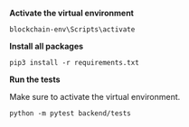 **Activate the virtual environment**

```
blockchain-env\Scripts\activate
```

**Install all packages**

```
pip3 install -r requirements.txt
```


**Run the tests**

Make sure to activate the virtual environment.

```
python -m pytest backend/tests
```
